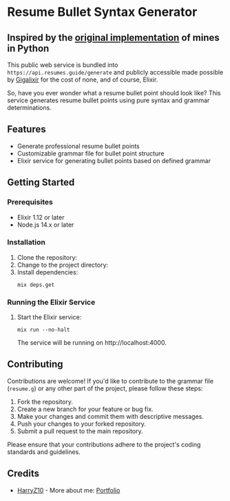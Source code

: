 # Resume Bullet Syntax Generator

## Inspired by the [original implementation](https://github.com/HarryZ10/generative-grammar.git) of mines in Python

This public web service is bundled into `https://api.resumes.guide/generate` and publicly accessible made possible by [Gigalixir](https://www.gigalixir.com/) for the cost of none, and of course, Elixir.

So, have you ever wonder what a resume bullet point should look like? This service generates resume bullet points using pure syntax and grammar determinations.

## Features

- Generate professional resume bullet points
- Customizable grammar file for bullet point structure
- Elixir service for generating bullet points based on defined grammar

## Getting Started

### Prerequisites

- Elixir 1.12 or later
- Node.js 14.x or later

### Installation

1. Clone the repository:
2. Change to the project directory:
3. Install dependencies:
   ```
   mix deps.get
   ```

### Running the Elixir Service

1. Start the Elixir service:
   ```
   mix run --no-halt
   ```

   The service will be running on http://localhost:4000.

## Contributing

Contributions are welcome! If you'd like to contribute to the grammar file (`resume.g`) or any other part of the project, please follow these steps:

1. Fork the repository.
2. Create a new branch for your feature or bug fix.
3. Make your changes and commit them with descriptive messages.
4. Push your changes to your forked repository.
5. Submit a pull request to the main repository.

Please ensure that your contributions adhere to the project's coding standards and guidelines.

## Credits

- [HarryZ10](https://github.com/HarryZ10) - More about me: [Portfolio](https://harryzhu.com)
